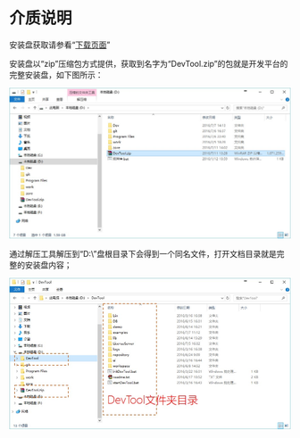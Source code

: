 # 介质说明


安装盘获取请参看“[下载页面](#/platform3/articles/iuap-develop/2-/mian_fei_shi_yong.html)”

安装盘以“zip”压缩包方式提供，获取到名字为“DevTool.zip”的包就是开发平台的完整安装盘，如下图所示：

![](./image/image001.jpg)

通过解压工具解压到“D:\”盘根目录下会得到一个同名文件，打开文档目录就是完整的安装盘内容；

![](./image/image002.jpg)